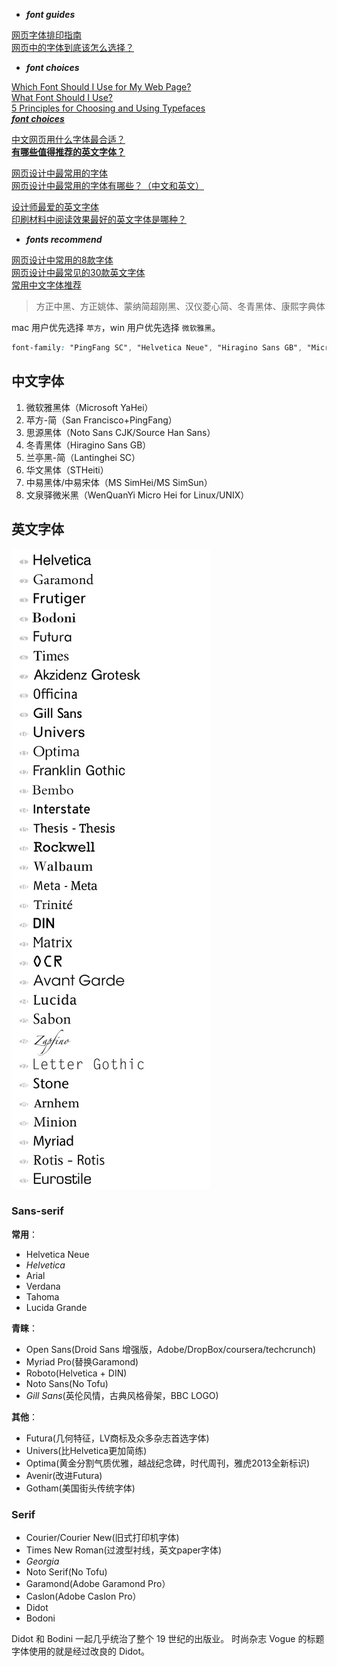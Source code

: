- ***font guides***

[网页字体排印指南](http://www.jianshu.com/p/0ae5de404e75)  
[网页中的字体到底该怎么选择？](http://www.jianshu.com/p/81d4486bc816)  

- ***font choices***

[Which Font Should I Use for My Web Page?](https://www.thesitewizard.com/webdesign/which-fonts-to-use.shtml)  
[What Font Should I Use? ](http://drmarkwomack.com/a-writing-handbook/style/typography/)  
[5 Principles for Choosing and Using Typefaces](https://www.smashingmagazine.com/2010/12/what-font-should-i-use-five-principles-for-choosing-and-using-typefaces/)  
[***font choices***](https://designschool.canva.com/font-design/)  

[中文网页用什么字体最合适？](https://www.zhihu.com/question/20404847)  
[**有哪些值得推荐的英文字体？**](https://www.zhihu.com/question/23210530)  

[网页设计中最常用的字体](http://www.cnblogs.com/fxair/p/3495004.html)  
[网页设计中最常用的字体有哪些？（中文和英文）](https://www.zhihu.com/question/19680724)  

[设计师最爱的英文字体](https://zhuanlan.zhihu.com/p/22685508)  
[印刷材料中阅读效果最好的英文字体是哪种？](https://www.zhihu.com/question/19683987)  

- ***fonts recommend***

[网页设计中常用的8款字体](http://www.jianshu.com/p/66f66e9e0d56)  
[网页设计中最常见的30款英文字体](http://www.uisdc.com/30-west-typegraph-in-web-design)  
[常用中文字体推荐](http://blog.sina.com.cn/s/blog_a737d07c01013kwi.html)  

> 方正中黑、方正姚体、蒙纳简超刚黑、汉仪菱心简、冬青黑体、康熙字典体

mac 用户优先选择 `苹方`，win 用户优先选择 `微软雅黑`。

```CSS
font-family: "PingFang SC", "Helvetica Neue", "Hiragino Sans GB", "Microsoft YaHei", "微软雅黑", Helvetica, Arial, Verdana, sans-serif;
```

## 中文字体
1. 微软雅黑体（Microsoft YaHei）  
2. 苹方-简（San Francisco+PingFang）  
3. 思源黑体（Noto Sans CJK/Source Han Sans）  
4. 冬青黑体（Hiragino Sans GB）  
5. 兰亭黑-简（Lantinghei SC）  
6. 华文黑体（STHeiti）  
7. 中易黑体/中易宋体（MS SimHei/MS SimSun）  
8. 文泉驿微米黑（WenQuanYi Micro Hei for Linux/UNIX）  

## 英文字体
![30种最佳英文字体](30种最佳英文字体.jpg)

### Sans-serif
**常用**：

- Helvetica Neue  
- *Helvetica*  
- Arial  
- Verdana  
- Tahoma  
- Lucida Grande  

**青睐**：

- Open Sans(Droid Sans 增强版，Adobe/DropBox/coursera/techcrunch)  
- Myriad Pro(替换Garamond)  
- Roboto(Helvetica + DIN)  
- Noto Sans(No Tofu)  
- *Gill Sans*(英伦风情，古典风格骨架，BBC LOGO)  

**其他**：

- Futura(几何特征，LV商标及众多杂志首选字体)  
- Univers(比Helvetica更加简练)  
- Optima(黄金分割气质优雅，越战纪念碑，时代周刊，雅虎2013全新标识)  
- Avenir(改进Futura)  
- Gotham(美国街头传统字体)  

### Serif
- Courier/Courier New(旧式打印机字体)  
- Times New Roman(过渡型衬线，英文paper字体)  
- *Georgia*  
- Noto Serif(No Tofu)  
- Garamond(Adobe Garamond Pro）  
- Caslon(Adobe Caslon Pro）  
- Didot  
- Bodoni  

Didot 和 Bodini 一起几乎统治了整个 19 世纪的出版业。
时尚杂志 Vogue 的标题字体使用的就是经过改良的 Didot。 
